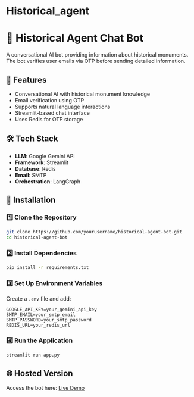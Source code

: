 # Historical_agent

# 🕌 Historical Agent Chat Bot

A conversational AI bot providing information about historical monuments. The bot verifies user emails via OTP before sending detailed information.

## 🚀 Features
- Conversational AI with historical monument knowledge
- Email verification using OTP
- Supports natural language interactions
- Streamlit-based chat interface
- Uses Redis for OTP storage

## 🛠️ Tech Stack
- **LLM**: Google Gemini API
- **Framework**: Streamlit
- **Database**: Redis
- **Email**: SMTP
- **Orchestration**: LangGraph

## 📌 Installation
### 1️⃣ Clone the Repository
```bash
git clone https://github.com/yourusername/historical-agent-bot.git
cd historical-agent-bot
```

### 2️⃣ Install Dependencies
```bash
pip install -r requirements.txt
```

### 3️⃣ Set Up Environment Variables
Create a `.env` file and add:
```
GOOGLE_API_KEY=your_gemini_api_key
SMTP_EMAIL=your_smtp_email
SMTP_PASSWORD=your_smtp_password
REDIS_URL=your_redis_url
```

### 4️⃣ Run the Application
```bash
streamlit run app.py
```

## 🌐 Hosted Version
Access the bot here: [Live Demo](https://historicalagent-pnvdqd7wmp4rqyovhreecr.streamlit.app/)


